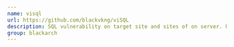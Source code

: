 ```yaml
---
name: visql
url: https://github.com/blackvkng/viSQL
description: SQL vulnerability on target site and sites of on server. URL : https://github.com/blackvkng/viSQL Groups : blackarch blackarch-scanner blackarch-webapp
group: blackarch
---
```

